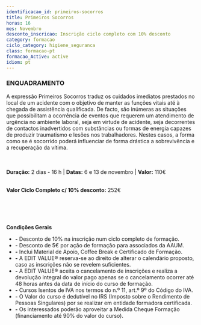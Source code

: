 ```yaml
---
identificacao_id: primeiros-socorros
title: Primeiros Socorros
horas: 16
mes: Novembro
desconto_inscricao: Inscrição ciclo completo com 10% desconto
category: formacao
ciclo_category: higiene_seguranca
class: formacao-pt
formacao_Active: active
idiom: pt
---
```


### **ENQUADRAMENTO**
A expressão Primeiros Socorros traduz os cuidados imediatos prestados no local de um acidente com o objetivo de manter as funções vitais até à chegada de assistência qualificada. De facto, são inúmeras as situações que possibilitam a ocorrência de eventos que requerem um atendimento de urgência no ambiente laboral, seja em virtude de acidente, seja decorrentes de contactos inadvertidos com substâncias ou formas de energia capazes de produzir traumatismo e lesões nos trabalhadores. Nestes casos, a forma como se é socorrido poderá influenciar de forma drástica a sobrevivência e a recuperação da vítima. <br><br><br>

 

**Duração:** 2 dias - 16 h  \|  **Datas:** 6 e 13 de novembro  \|  **Valor:** 110€<br><br> 

 

**Valor Ciclo Completo c/ 10% desconto:** 252€<br><br><br><br><br>

**Condições Gerais**

+ **\-** Desconto de 10% na inscrição num ciclo completo de formação.
+ **\-** Desconto de 5€ por ação de formação para associados da AAUM.
+ **\-** Inclui Material de Apoio, Coffee Break e Certificado de Formação.
+ **\-** A EDIT VALUE® reserva-se ao direito de alterar o calendário proposto, caso as inscrições não se revelem suficientes.
+ **\-** A EDIT VALUE® aceita o cancelamento de inscrições e realiza a devolução integral do valor pago apenas se o cancelamento ocorrer até 48 horas antes da data de início do curso de formação.
+ **\-** Cursos Isentos de IVA nos termos do n.º 11, art.º 9º do Código do IVA.
+ **\-** O Valor do curso é dedutível no IRS (Imposto sobre o Rendimento de Pessoas Singulares) por se realizar em entidade formadora certificada.
+ **\-** Os interessados poderão aproveitar a Medida Cheque Formação (financiamento até 90% do valor do curso).